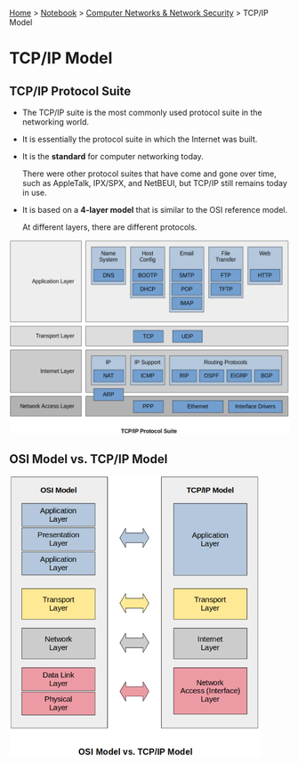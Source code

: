 <a href="../../">Home</a> > <a href="../notebook">Notebook</a> > <a href="./">Computer Networks & Network Security</a> > TCP/IP Model

# TCP/IP Model



## TCP/IP Protocol Suite

* The TCP/IP suite is the most commonly used protocol suite in the networking world.

* It is essentially the protocol suite in which the Internet was built.

* It is the **standard** for computer networking today. 

  There were other protocol suites that have come and gone over time, such as AppleTalk, IPX/SPX, and NetBEUI, but TCP/IP still remains today in use.

* It is based on a **4-layer model** that is similar to the OSI reference model.

  At different layers, there are different protocols.



<img src="./img/tcpip-protocol-suite.png" alt="tcpip-protocol-suite" width="760">



## OSI Model vs. TCP/IP Model



<img src="./img/osi-model-vs-tcpip-model.png" alt="osi-model-vs-tcpip-model" width="450">